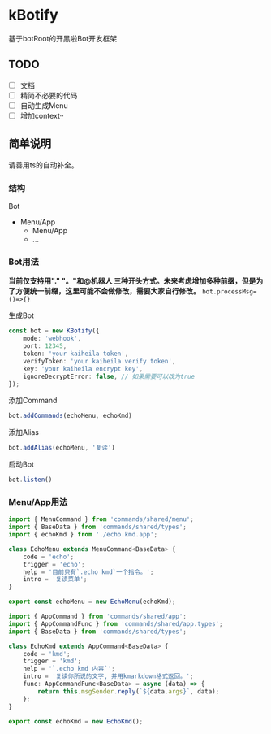# kBotify
基于botRoot的开黑啦Bot开发框架


## TODO
- [ ] 文档
- [ ] 精简不必要的代码
- [ ] 自动生成Menu
- [ ] 增加context··

## 简单说明
请善用ts的自动补全。
### 结构
Bot
- Menu/App
  - Menu/App
  - ...

### Bot用法

**当前仅支持用"." "。"和@机器人 三种开头方式。未来考虑增加多种前缀，但是为了方便统一前缀，这里可能不会做修改，需要大家自行修改。**
`bot.processMsg=()=>{}`

生成Bot
```ts
const bot = new KBotify({
    mode: 'webhook',
    port: 12345,
    token: 'your kaiheila token',
    verifyToken: 'your kaiheila verify token',
    key: 'your kaiheila encrypt key',
    ignoreDecryptError: false, // 如果需要可以改为true
});
```

添加Command
```ts
bot.addCommands(echoMenu, echoKmd)
```

添加Alias
```ts
bot.addAlias(echoMenu, '复读')
```

启动Bot
```ts
bot.listen()
```

### Menu/App用法

```ts
import { MenuCommand } from 'commands/shared/menu';
import { BaseData } from 'commands/shared/types';
import { echoKmd } from './echo.kmd.app';

class EchoMenu extends MenuCommand<BaseData> {
    code = 'echo';
    trigger = 'echo';
    help = '目前只有`.echo kmd`一个指令。';
    intro = '复读菜单';
}

export const echoMenu = new EchoMenu(echoKmd);
```

```ts
import { AppCommand } from 'commands/shared/app';
import { AppCommandFunc } from 'commands/shared/app.types';
import { BaseData } from 'commands/shared/types';

class EchoKmd extends AppCommand<BaseData> {
    code = 'kmd';
    trigger = 'kmd';
    help = '`.echo kmd 内容`';
    intro = '复读你所说的文字, 并用kmarkdown格式返回。';
    func: AppCommandFunc<BaseData> = async (data) => {
        return this.msgSender.reply(`${data.args}`, data);
    };
}

export const echoKmd = new EchoKmd();
```

